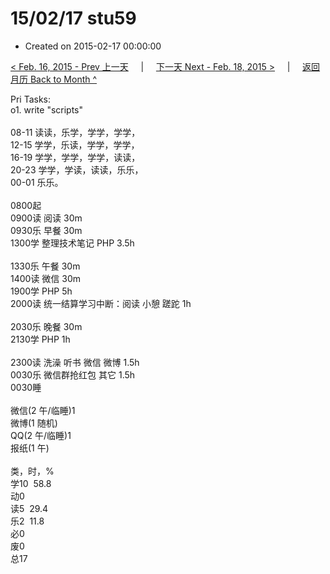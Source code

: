 # 15/02/17 stu59

- Created on 2015-02-17 00:00:00

[< Feb. 16, 2015 - Prev 上一天](_archived/lifelogs/2015/02/d16.md) &nbsp; &nbsp; | &nbsp; &nbsp; [下一天 Next - Feb. 18, 2015 >](_archived/lifelogs/2015/02/d18.md) &nbsp; &nbsp; |  &nbsp; &nbsp; [返回月历 Back to Month ^](_archived/lifelogs/2015/02/index.md)
<br/><div>Pri Tasks:<br/>o1. write "scripts"<div><br/></div>08-11 读读，乐学，学学，学学，<br/>12-15 学学，乐读，学学，学学，<br/>16-19 学学，学学，学学，读读，<br/>20-23 学学，学读，读读，乐乐，</div><div>00-01 乐乐。<br/><div><br/></div>0800起<br/>0900读 阅读 30m</div><div>0930乐 早餐 30m<br/>1300学 整理技术笔记 PHP 3.5h<div><br/></div>1330乐 午餐 30m</div><div>1400读 微信 30m<br/>1900学 PHP 5h</div><div>2000读 统一结算学习中断：阅读 小憩 蹉跎 1h</div><div><div><br/></div>2030乐 晚餐 30m<br/>2130学 PHP 1h<div><br/></div>2300读 洗澡 听书 微信 微博 1.5h<br/>0030乐 微信群抢红包 其它 1.5h</div><div>0030睡<div><br/></div>微信(2 午/临睡)1<br/>微博(1 随机)<br/>QQ(2 午/临睡)1<br/>报纸(1 午)<div><br/></div>类，时，%<br/>学10  58.8<br/>动0<br/>读5  29.4<br/>乐2  11.8<br/>必0<br/>废0<br/>总17</div>
